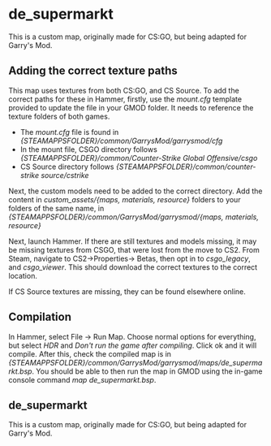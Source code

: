 # de_supermarkt
This is a custom map, originally made for CS:GO, but being adapted for Garry's Mod.

## Adding the correct texture paths
This map uses textures from both CS:GO, and CS Source. To add the correct paths for these in Hammer, firstly, use the *mount.cfg* template provided to update the file in your GMOD folder. It needs to reference the texture folders of both games. 

 - The *mount.cfg* file is found in *{STEAMAPPSFOLDER}/common/GarrysMod/garrysmod/cfg*
 - In the mount file, CSGO directory follows *{STEAMAPPSFOLDER}/common/Counter-Strike Global Offensive/csgo*
 - CS Source directory follows *{STEAMAPPSFOLDER}/common/counter-strike source/cstrike*

Next, the custom models need to be added to the correct directory. Add the content in *custom_assets/{maps, materials, resource}* folders to your folders of the same name, in *{STEAMAPPSFOLDER}/common/GarrysMod/garrysmod/{maps, materials, resource}*

Next, launch Hammer. If there are still textures and models missing, it may be missing textures from CSGO, that were lost from the move to CS2. From Steam, navigate to CS2->Properties-> Betas, then opt in to *csgo_legacy*, and *csgo_viewer*. This should download the correct textures to the correct location.

If CS Source textures are missing, they can be found elsewhere online.

## Compilation
In Hammer, select File -> Run Map. Choose normal options for everything, but select *HDR* and *Don't run the game after compiling*.  Click ok and it will compile. After this, check the compiled map is in *{STEAMAPPSFOLDER}/common/GarrysMod/garrysmod/maps/de_supermarkt.bsp*. You should be able to then run the map in GMOD using the in-game console command *map de_supermarkt.bsp*.

## de_supermarkt
This is a custom map, originally made for CS:GO, but being adapted for Garry's Mod.
